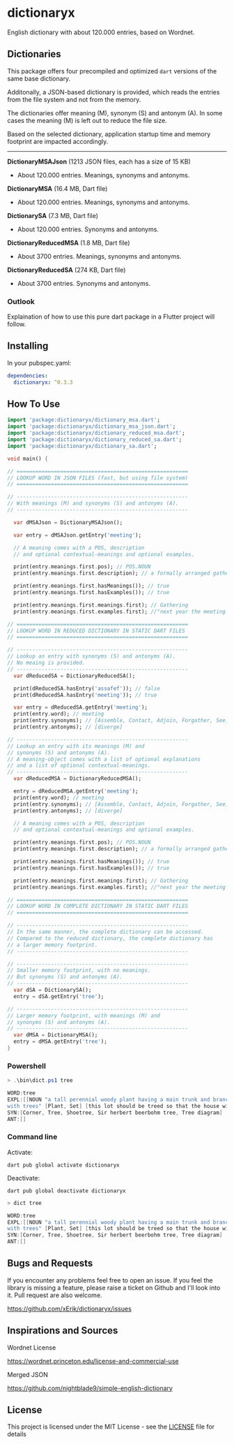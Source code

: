 # dictionaryx

English dictionary with about 120.000 entries, based on Wordnet. 

## Dictionaries

This package offers four precompiled and optimized `dart` versions of the same base dictionary. 

Additonally, a JSON-based dictionary is provided, which reads the entries from the file system and not from the memory.

The dictionaries offer meaning (M), synonym (S) and antonym (A). In some cases the meaning (M) is left out to reduce the file size.

Based on the selected dictionary, application startup time and memory footprint are impacted accordingly.

---

**DictionaryMSAJson** (1213 JSON files, each has a size of 15 KB)

- About 120.000 entries. Meanings, synonyms and antonyms.

**DictionaryMSA** (16.4 MB, Dart file)

- About 120.000 entries. Meanings, synonyms and antonyms.

**DictionarySA** (7.3 MB, Dart file)

- About 120.000 entries. Synonyms and antonyms.

**DictionaryReducedMSA** (1.8 MB, Dart file)

- About 3700 entries. Meanings, synonyms and antonyms.

**DictionaryReducedSA** (274 KB, Dart file)

- About 3700 entries. Synonyms and antonyms.

### Outlook

Explaination of how to use this pure dart package in a Flutter project will follow.

## Installing

In your pubspec.yaml:

```yaml
dependencies:
  dictionaryx: ^0.3.3
```
## How To Use

```dart
import 'package:dictionaryx/dictionary_msa.dart';
import 'package:dictionaryx/dictionary_msa_json.dart';
import 'package:dictionaryx/dictionary_reduced_msa.dart';
import 'package:dictionaryx/dictionary_reduced_sa.dart';
import 'package:dictionaryx/dictionary_sa.dart';

void main() {

// =======================================================
// LOOKUP WORD IN JSON FILES (fast, but using file system)
// =======================================================

// -------------------------------------------------------
// With meanings (M) and synonyms (S) and antonyms (A).
// -------------------------------------------------------

  var dMSAJson = DictionaryMSAJson();

  var entry = dMSAJson.getEntry('meeting');

  // A meaning comes with a POS, description
  // and optional contextual-meanings and optional examples.

  print(entry.meanings.first.pos); // POS.NOUN
  print(entry.meanings.first.description); // a formally arranged gathering

  print(entry.meanings.first.hasMeanings()); // true
  print(entry.meanings.first.hasExamples()); // true

  print(entry.meanings.first.meanings.first); // Gathering
  print(entry.meanings.first.examples.first); //"next year the meeting (...)

// =======================================================
// LOOKUP WORD IN REDUCED DICTIONARY IN STATIC DART FILES 
// =======================================================

// -------------------------------------------------------
// Lookup an entry with synonyms (S) and antonyms (A).
// No meaing is provided.
// -------------------------------------------------------
  var dReducedSA = DictionaryReducedSA();

  print(dReducedSA.hasEntry('assafef')); // false
  print(dReducedSA.hasEntry('meeting')); // true

  var entry = dReducedSA.getEntry('meeting');
  print(entry.word); // meeting
  print(entry.synonyms); // [Assemble, Contact, Adjoin, Forgather, See]
  print(entry.antonyms); // [diverge]

// -------------------------------------------------------
// Lookup an entry with its meanings (M) and
// synonyms (S) and antonyms (A).
// A meaning-object comes with a list of optional explanations
// and a list of optional contextual-meanings.
// -------------------------------------------------------
  var dReducedMSA = DictionaryReducedMSA();

  entry = dReducedMSA.getEntry('meeting');
  print(entry.word); // meeting
  print(entry.synonyms); // [Assemble, Contact, Adjoin, Forgather, See]
  print(entry.antonyms); // [diverge]

  // A meaning comes with a POS, description
  // and optional contextual-meanings and optional examples.

  print(entry.meanings.first.pos); // POS.NOUN
  print(entry.meanings.first.description); // a formally arranged gathering

  print(entry.meanings.first.hasMeanings()); // true
  print(entry.meanings.first.hasExamples()); // true

  print(entry.meanings.first.meanings.first); // Gathering
  print(entry.meanings.first.examples.first); //"next year the meeting (...)

// =======================================================
// LOOKUP WORD IN COMPLETE DICTIONARY IN STATIC DART FILES 
// =======================================================

// -------------------------------------------------------
// In the same manner, the complete dictionary can be accessed.
// Compared to the reduced dictionary, the complete dictionary has
// a larger memory footprint.
// -------------------------------------------------------

// -------------------------------------------------------
// Smaller memory footprint, with no meanings.
// But synonyms (S) and antonyms (A).
// -------------------------------------------------------
  var dSA = DictionarySA();
  entry = dSA.getEntry('tree');

// -------------------------------------------------------
// Larger memory footprint, with meanings (M) and
// synonyms (S) and antonyms (A).
// -------------------------------------------------------
  var dMSA = DictionaryMSA();
  entry = dMSA.getEntry('tree');
}
```
### Powershell 

```ps1
> .\bin\dict.ps1 tree

WORD:tree 
EXPL:[[NOUN "a tall perennial woody plant having a main trunk and branches forming a distinct elevated crown; includes both gymnosperms and angiosperms" [Woody plant, Ligneous plant] []], [VERB "plant 
with trees" [Plant, Set] [this lot should be treed so that the house will be shaded in summer]], [VERB "chase an animal up a tree" [Chase, Chase after, Trail, Tail, Tag, Give chase, Dog, Go after, Track] [the hunters treed the bear with dogs and killed it, her dog likes to tree squirrels]], [VERB "stretch (a shoe) on a shoetree" [Elongate, Stretch] []]]
SYN:[Corner, Tree, Shoetree, Sir herbert beerbohm tree, Tree diagram]
ANT:[]
``` 

### Command line

Activate:

`dart pub global activate dictionaryx`

Deactivate:

`dart pub global deactivate dictionaryx`

```ps1
> dict tree

WORD:tree 
EXPL:[[NOUN "a tall perennial woody plant having a main trunk and branches forming a distinct elevated crown; includes both gymnosperms and angiosperms" [Woody plant, Ligneous plant] []], [VERB "plant 
with trees" [Plant, Set] [this lot should be treed so that the house will be shaded in summer]], [VERB "chase an animal up a tree" [Chase, Chase after, Trail, Tail, Tag, Give chase, Dog, Go after, Track] [the hunters treed the bear with dogs and killed it, her dog likes to tree squirrels]], [VERB "stretch (a shoe) on a shoetree" [Elongate, Stretch] []]]
SYN:[Corner, Tree, Shoetree, Sir herbert beerbohm tree, Tree diagram]
ANT:[]
```
## Bugs and Requests

If you encounter any problems feel free to open an issue. If you feel the library is missing a feature, please raise a ticket on Github and I'll look into it. Pull request are also welcome.

https://github.com/xErik/dictionaryx/issues

## Inspirations and Sources

Wordnet License

https://wordnet.princeton.edu/license-and-commercial-use

Merged JSON

https://github.com/nightblade9/simple-english-dictionary

## License

This project is licensed under the MIT License - see the [LICENSE](LICENSE) file for details
